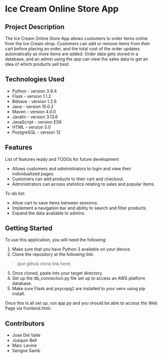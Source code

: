 # Ice Cream Online Store App

## Project Description

The Ice Cream Online Store App allows customers to order items online from the Ice Cream shop. Customers can add or remove items from their cart before placing an order, and the total cost of the order updates automatically as more items are added. Order data gets stored in a database, and an admin using the app can view the sales data to get an idea of which products sell best.

## Technologies Used

* Python - version 3.9.4
* Flask - version 1.1.2
* Behave - version 1.2.6
* Java - version 15.0.2
* Maven - version 4.0.0
* Javalin - version 3.13.6
* JavaScript - version ES6
* HTML - version 5.0
* PostgreSQL - version 12

## Features

List of features ready and TODOs for future development
* Allows customers and administrators to login and view their individualized pages.
* Customers can add products to their cart and checkout.
* Administrators can access statistics relating to sales and popular items.

To-do list:
* Allow cart to save items between sessions.
* Implement a navigation bar and ability to search and filter products.
* Expand the data available to admins.

## Getting Started
   
To use this application, you will need the following:
1. Make sure that you have Python 3 available on your device.
2. Clone the repository at the following link:
> (put github clone link here)
3. Once cloned, paste into your target directory.
4. Set up the db_connection.py file set up to access an AWS platform database.
5. Make sure Flask and psycopg2 are installed to your venv using pip install.

Once this is all set up, run app.py and you should be able to access the Web Page via frontend.html.

## Contributors
* Jose Del Valle
* Joaquin Bell
* Marc Levine
* Serigne Samb
